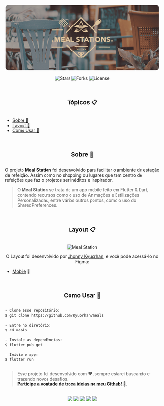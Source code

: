 <p align="center">
    <img alt="Meal Station" src=".github/mealstations-splash.png" >
</p>

<p align="center">
    <img src="https://img.shields.io/github/stars/Kyuorhan/meals?label=stars&message=MIT&color=000000&labelColor=8257e5" alt="Stars">
    <img src="https://img.shields.io/github/forks/Kyuorhan/meals?label=forks&message=MIT&color=000000&labelColor=8257e5" alt="Forks">     
    <img  src="https://img.shields.io/static/v1?label=license&message=MIT&color=000000&labelColor=8257e5" alt="License">
</p>

<br>

### **<h3 align="center">Tópicos 📋</h3>**

##

<p>

  - [Sobre 📖](#sobre-)
  - [Layout 🎨](#layout-)
  - [Como Usar 🤔](#como-usar-)

</p>

<br>

### **<h3 align="center">Sobre 📖</h3>**

##
   

O projeto **Meal Station** foi desenvolvido para facilitar o ambiente de estação de refeição. Assim como no shopping ou lugares que tem centro de refeições que faz o projetos ser inéditos e inspirador. 
>O **Meal Station** se trata de um app mobile feito em Flutter & Dart, contendo recursos como o uso de Animações e Estilizações Personalizadas, entre vários outros pontos, como o uso do SharedPreferences.


<br>

### **<h3 align="center">Layout 📋</h3>**

##

   <p align="center">
      <img alt="Meal Station" title="PayFlow" src=".github/capa.png" />
   </p>

   <p align="center">
      O Layout foi desenvolvido por <a href="https://www.instagram.com/kyuorhan">Jhonny Kyuorhan</a>, e você pode acessá-lo no Figma:
   
   - <a href="https://www.figma.com/file/kLK7FYnWKMoN68sQXcSniu/PayFlow">Mobile</a> 📱
   </p>

<br>

### **<h3 align="center">Como Usar 🤔</h3>**

##

   ```
   - Clone esse repositório:
   $ git clone https://github.com/Kyuorhan/meals

   - Entre no diretório:
   $ cd meals

   - Instale as dependências:
   $ flutter pub get

   - Inicie o app: 
   $ flutter run
   ```
 
##

   >Esse projeto foi desenvolvido com ❤️, sempre estarei buscando e trazendo novos desafios.<br>
   **[Participe a vontade de troca ideias no meu Github! 👋](https://github.com/Kyuorhan)**.
 
<br>

 <div align="center" > 
  <a href="https://www.linkedin.com/in/jhonny-kyuorhan/" target="_blank"> <img src="https://img.shields.io/badge/-LinkedIn-%230077B5?style=for-the-badge&logo=linkedin&logoColor=white" target="_blank"></a> 
  <a href = "mailto:jkdevprogrammer@gmail.com"><img src="https://img.shields.io/badge/-Gmail-%23333?style=for-the-badge&logo=gmail&logoColor=white" target="_blank"></a>
  <a href="https://www.instagram.com/kyuorhan" target="_blank"> <img src="https://img.shields.io/badge/-Instagram-%23E4405F?style=for-the-badge&logo=instagram&logoColor=white" target="_blank"></a>
  <a href="https://steamcommunity.com/id/Kyuorhan/" target="_blank"> <img src="https://img.shields.io/badge/Steam-465871?style=for-the-badge&logo=steam&logoColor=white" target="_blank"></a>   
  <a href="https://www.twitch.tv/kyuorhan" target="_blank"> <img src="https://img.shields.io/badge/Twitch-A970FF?style=for-the-badge&logo=twitch&logoColor=white" target="_blank"></a> 
</div>    
